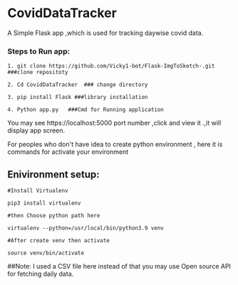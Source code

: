 # CovidDataTracker
A Simple Flask app ,which is used for  tracking daywise covid data.
### Steps to Run app:
    1. git clone https://github.com/Vicky1-bot/Flask-ImgToSketch-.git   ###clone repositoty

    2. Cd CovidDataTracker  ### change directory 

    3. pip install Flask ###library installation

    4. Python app.py   ###Cmd for Running application

You may see https://localhost:5000 port number ,click and view it .,it will display app screen.

For peoples who don't have idea to create python environment , here it is commands for activate your environment

## Enivironment setup:

    #Install Virtualenv

    pip3 install virtualenv

    #then Choose python path here

    virtualenv --python=/usr/local/bin/python3.9 venv

    #After create venv then activate

    source venv/bin/activate

##Note: I used a CSV file here instead of that you may use Open source API for fetching daily data. 
